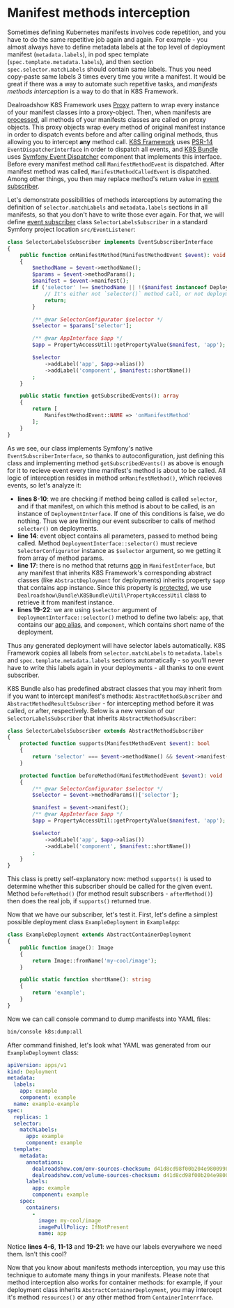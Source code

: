 # Manifest methods interception
Sometimes defining Kubernetes manifests involves code repetition, and you have to do the same repetitive job again and again. For example - you almost always have to define metadata labels at the top level of deployment manifest (`metadata.labels`), in pod spec template (`spec.template.metadata.labels`), and then section `spec.selector.matchLabels` should contain same labels. Thus you need copy-paste same labels 3 times every time you write a manifest. It would be great if there was a way to automate such repetitive tasks, and *manifests methods interception* is a way to do that in K8S Framework.

Dealroadshow K8S Framework uses [Proxy](https://en.wikipedia.org/wiki/Proxy_pattern) pattern to wrap every instance of your manifest classes into a proxy-object. Then, when manifests are [processed](lifecycle.md#processing-apps), all methods of your manifests classes are called on proxy objects. This proxy objects wrap every method of original manifest instance in order to dispatch events before and after calling original methods, thus allowing you to intercept **any** method call. [K8S Framework](https://github.com/dealroadshow/k8s-framework) uses [PSR-14](https://github.com/php-fig/event-dispatcher) `EventDispatcherInterface` in order to dispatch all events, and  [K8S Bundle](https://github.com/dealroadshow/k8s-budle) uses [Symfony Event Dispatcher](https://github.com/symfony/event-dispatcher) component that implements this interface. Before every manifest method call `ManifestMethodEvent` is dispatched. After manifest method was called, `ManifestMethodCalledEvent` is dispatched. Among other things, you then may replace method's return value in [event subscriber](https://symfony.com/doc/current/components/event_dispatcher.html#using-event-subscribers). 

Let's demonstrate possibilities of methods interceptions by automating the definition of `selector.matchLabels` and `metadata.labels` sections in all manifests, so that you don't have to write those ever again. For that, we will define  [event subscriber](https://symfony.com/doc/current/components/event_dispatcher.html#using-event-subscribers) class `SelectorLabelsSubscriber` in a standard Symfony project location `src/EventListener`:

```php title="src/EventListener/SelectorLabelSubscriber.php" linenums="1"
class SelectorLabelsSubscriber implements EventSubscriberInterface
{
    public function onManifestMethod(ManifestMethodEvent $event): void
    {
        $methodName = $event->methodName();
        $params = $event->methodParams();
        $manifest = $event->manifest();
        if ('selector' !== $methodName || !($manifest instanceof DeploymentInterface)) {
            // It's either not `selector()` method call, or not deployment's method being called
            return;
        }

        /** @var SelectorConfigurator $selector */
        $selector = $params['selector'];

        /** @var AppInterface $app */
        $app = PropertyAccessUtil::getPropertyValue($manifest, 'app');

        $selector
            ->addLabel('app', $app->alias())
            ->addLabel('component', $manifest::shortName())
        ;
    }

    public static function getSubscribedEvents(): array
    {
        return [
            ManifestMethodEvent::NAME => 'onManifestMethod'
        ];
    }
}

```

As we see, our class implements Symfony's native `EventSubscriberInterface`, so thanks to autoconfiguration, just defining this class and implementing method `getSubscribedEvents()` as above is enough for it to recieve event every time manifest's method is about to be called. All logic of interception resides in method `onManifestMethod()`, which recieves events, so let's analyze it:

- **lines 8-10**: we are checking if method being called is called `selector`, and if that manifest, on which this method is about to be called, is an instance of `DeploymentInterface`. If one of this conditions is false, we do nothing. Thus we are limiting our event subscriber to calls of method `selector()` on deployments.
- **line 14**: event object contains all parameters, passed to method being called. Method `DeploymentInterface::selector()` must recieve `SelectorConfigurator` instance as `$selector` argument, so we getting it from array of method params.
- **line 17**: there is no method that returns [app](concepts/apps.md) in `ManifestInterface`, but any manifest that inherits K8S Framework's corresponding abstract classes (like `AbstractDeployment` for deployments) inherits property `$app` that contains app instance. Since this property is [protected](https://www.php.net/manual/en/language.oop5.visibility.php), we use `Dealroadshow\Bundle\K8SBundle\Util\PropertyAccessUtil` class to retrieve it from manifest instance.
- **lines 19-22**: we are using `$selector` argument of `DeploymentInterface::selector()` method to define two labels: `app`, that contains our [app alias](concepts/apps.md#names-and-aliases), and `component`, which contains short name of the deployment. 

Thus any generated deployment will have selector labels automatically. K8S Framework copies all labels from `selector.matchLabels` to `metadata.labels` and `spec.template.metadata.labels` sections automatically - so you'll never have to write this labels again in your deployments - all thanks to one event subscriber.

K8S Bundle also has predefined abstract classes that you may inherit from if you want to intercept manifest's methods: `AbstractMethodSubscriber` and `AbstractMethodResultSubscriber` - for intercepting method before it was called, or after, respectively.  Below is a new version of our `SelectorLabelsSubscriber` that inherits `AbstractMethodSubscriber`:

```php title="src/EventListener/SelectorLabelSubscriber.php" linenums="1"
class SelectorLabelsSubscriber extends AbstractMethodSubscriber
{
    protected function supports(ManifestMethodEvent $event): bool
    {
        return 'selector' === $event->methodName() && $event->manifest() instanceof DeploymentInterface;
    }

    protected function beforeMethod(ManifestMethodEvent $event): void
    {
        /** @var SelectorConfigurator $selector */
        $selector = $event->methodParams()['selector'];

        $manifest = $event->manifest();
        /** @var AppInterface $app */
        $app = PropertyAccessUtil::getPropertyValue($manifest, 'app');

        $selector
            ->addLabel('app', $app->alias())
            ->addLabel('component', $manifest::shortName())
        ;
    }
}

```

This class is pretty self-explanatory now: method `supports()` is used to determine whether this subscriber should be called for the given event. Method `beforeMethod()` (for method result subscribers - `afterMethod()`) then does the real job, if `supports()` returned true.

Now that we have our subscriber, let's test it. First, let's define a simplest possible deployment class `ExampleDeployment` in `ExampleApp`:

```php title="src/Example/Manifest/ExampleDeployment.php"
class ExampleDeployment extends AbstractContainerDeployment
{
    public function image(): Image
    {
        return Image::fromName('my-cool/image');
    }

    public static function shortName(): string
    {
        return 'example';
    }
}

```

Now we can call console command to dump manifests into YAML files:

```bash
bin/console k8s:dump:all
```

After command finished, let's look what YAML was generated from our `ExampleDeployment` class:

```yaml title="example/example.deployment.yaml" linenums="1"
apiVersion: apps/v1
kind: Deployment
metadata:
  labels:
    app: example
    component: example
  name: example-example
spec:
  replicas: 1
  selector:
    matchLabels:
      app: example
      component: example
  template:
    metadata:
      annotations:
        dealroadshow.com/env-sources-checksum: d41d8cd98f00b204e9800998ecf8427e
        dealroadshow.com/volume-sources-checksum: d41d8cd98f00b204e9800998ecf8427e
      labels:
        app: example
        component: example
    spec:
      containers:
        -
          image: my-cool/image
          imagePullPolicy: IfNotPresent
          name: app

```

Notice **lines 4-6**, **11-13** and **19-21**: we have our labels everywhere we need them. Isn't this cool?

Now that you know about manifests methods interception, you may use this technique to automate many things in your manifests. Please note that method interception also works for container methods: for example, if your deployment class inherits `AbstractContainerDeployment`, you may intercept it's method `resources()` or any other method from `ContainerInterrface`.